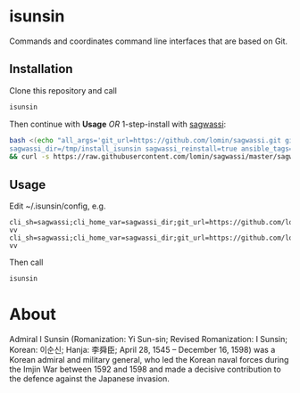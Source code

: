 # isunsin
Commands and coordinates command line interfaces that are based on Git.
## Installation ##
Clone this repository and call
```bash
isunsin
```
Then continue with **Usage** *OR* 1-step-install with [sagwassi](https://github.com/lomin/sagwassi):
```bash
bash <(echo "all_args='git_url=https://github.com/lomin/sagwassi.git git_branch=lomin \
sagwassi_dir=/tmp/install_isunsin sagwassi_reinstall=true ansible_tags=isunsin ansible_flags=-vv'" \
&& curl -s https://raw.githubusercontent.com/lomin/sagwassi/master/sagwassi)
```
## Usage ##
Edit ~/.isunsin/config, e.g.
```
cli_sh=sagwassi;cli_home_var=sagwassi_dir;git_url=https://github.com/lomin/sagwassi.git;git_branch=master;ansible_flags=-vv
cli_sh=sagwassi;cli_home_var=sagwassi_dir;git_url=https://github.com/lomin/sagwassi.git;git_branch=lomin;ansible_skip_tags=sagwassi;ansible_flags=-vv
```
Then call
```bash
isunsin
```
# About
Admiral I Sunsin (Romanization: Yi Sun-sin; Revised Romanization: I Sunsin; Korean: 이순신; Hanja: 李舜臣; April 28, 1545 – December 16, 1598) was a Korean admiral and military general, who led the Korean naval forces during the Imjin War between 1592 and 1598 and made a decisive contribution to the defence against the Japanese invasion.
